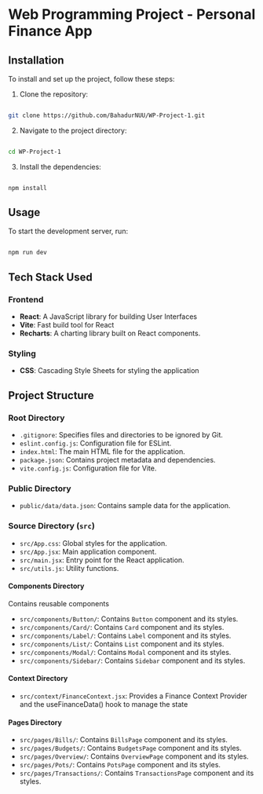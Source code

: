# Web Programming Project - Personal Finance App

  

## Installation

To install and set up the project, follow these steps:

  

1. Clone the repository:

```sh

git clone https://github.com/BahadurNUU/WP-Project-1.git

```

2. Navigate to the project directory:

```sh

cd WP-Project-1

```

3. Install the dependencies:

```sh

npm install

```

  

## Usage

To start the development server, run:

```sh

npm run dev

```


## Tech Stack Used

### Frontend
- **React**: A JavaScript library for building User Interfaces
- **Vite**: Fast build tool for React
- **Recharts**: A charting library built on React components.

### Styling
- **CSS**: Cascading Style Sheets for styling the application


## Project Structure


### Root Directory

- `.gitignore`: Specifies files and directories to be ignored by Git.
- `eslint.config.js`: Configuration file for ESLint.
- `index.html`: The main HTML file for the application.
- `package.json`: Contains project metadata and dependencies.
- `vite.config.js`: Configuration file for Vite.

### Public Directory

- `public/data/data.json`: Contains sample data for the application.

### Source Directory (`src`)

- `src/App.css`: Global styles for the application.
- `src/App.jsx`: Main application component.
- `src/main.jsx`: Entry point for the React application.
- `src/utils.js`: Utility functions.


#### Components Directory
Contains reusable components

- `src/components/Button/`: Contains `Button` component and its styles.
- `src/components/Card/`: Contains `Card` component and its styles.
- `src/components/Label/`: Contains `Label` component and its styles.
- `src/components/List/`: Contains `List` component and its styles.
- `src/components/Modal/`: Contains `Modal` component and its styles.
- `src/components/Sidebar/`: Contains `Sidebar` component and its styles.

#### Context Directory

- `src/context/FinanceContext.jsx`: Provides a Finance Context Provider and the useFinanceData() hook to manage the state

#### Pages Directory

- `src/pages/Bills/`: Contains `BillsPage` component and its styles.
- `src/pages/Budgets/`: Contains `BudgetsPage` component and its styles.
- `src/pages/Overview/`: Contains `OverviewPage` component and its styles.
- `src/pages/Pots/`: Contains `PotsPage` component and its styles.
- `src/pages/Transactions/`: Contains `TransactionsPage` component and its styles.